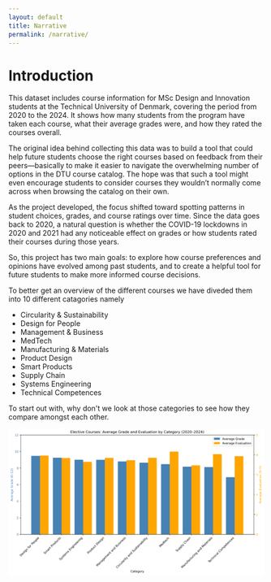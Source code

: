 ```yaml
---
layout: default
title: Narrative
permalink: /narrative/
---
```


# Introduction

This dataset includes course information for MSc Design and Innovation students at the Technical University of Denmark, covering the period from 2020 to the 2024. It shows how many students from the program have taken each course, what their average grades were, and how they rated the courses overall.

The original idea behind collecting this data was to build a tool that could help future students choose the right courses based on feedback from their peers—basically to make it easier to navigate the overwhelming number of options in the DTU course catalog. The hope was that such a tool might even encourage students to consider courses they wouldn’t normally come across when browsing the catalog on their own.

As the project developed, the focus shifted toward spotting patterns in student choices, grades, and course ratings over time. Since the data goes back to 2020, a natural question is whether the COVID-19 lockdowns in 2020 and 2021 had any noticeable effect on grades or how students rated their courses during those years.

So, this project has two main goals: to explore how course preferences and opinions have evolved among past students, and to create a helpful tool for future students to make more informed course decisions.

To better get an overview of the different courses we have diveded them into 10 different catagories namely

- Circularity & Sustainability
- Design for People
- Management & Business
- MedTech
- Manufacturing & Materials
- Product Design
- Smart Products
- Supply Chain
- Systems Engineering
- Technical Competences

To start out with, why don't we look at those categories to see how they compare amongst each other.

<img src="/Data load/elective_grades_evaluation.png" alt="Time series" style="display: block; width: 800px; margin-left: 0; margin-right: auto;" />

